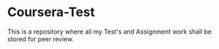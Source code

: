 # Coursera-Test
This is a repository where all my Test's and Assignment work shall be stored for peer review. 
